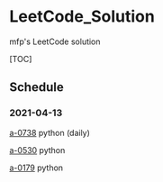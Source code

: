 # LeetCode_Solution
mfp's LeetCode solution

[TOC]

## Schedule

### 2021-04-13

[a-0738](https://leetcode-cn.com/problems/minimum-distance-between-bst-nodes/)   python   (daily)

[a-0530](https://leetcode-cn.com/problems/minimum-absolute-difference-in-bst/)   python

[a-0179](https://leetcode-cn.com/problems/largest-number/)   python

